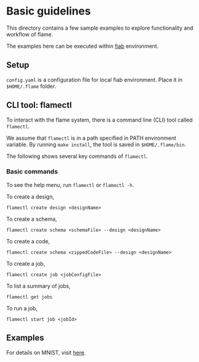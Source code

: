 # Basic guidelines

This directory contains a few sample examples to explore functionality and workflow of flame.

The examples here can be executed within [fiab](../fiab/README.md) environment.

## Setup
`config.yaml` is a configuration file for local fiab environment. Place it in `$HOME/.flame` folder.

## CLI tool: flamectl
To interact with the flame system, there is a command line (CLI) tool called `flamectl`.

We assume that `flamectl` is in a path specified in PATH environment variable.
By running `make install`, the tool is saved in `$HOME/.flame/bin`.

The following shows several key commands of `flamectl`.

### Basic commands
To see the help menu, run `flamectl` or `flamectl -h`.

To create a design, 
```
flamectl create design <designName>
```

To create a schema, 
```
flamectl create schema <schemaFile> --design <designName>
```

To create a code,
```
flamectl create schema <zippedCodeFile> --design <designName>
```

To create a job,
```
flamectl create job <jobConfigFile>
```

To list a summary of jobs,
```
flamectl get jobs
```

To run a job,
```
flamectl start job <jobId>
```

## Examples

For details on MNIST, visit [here](mnist/README.md).
